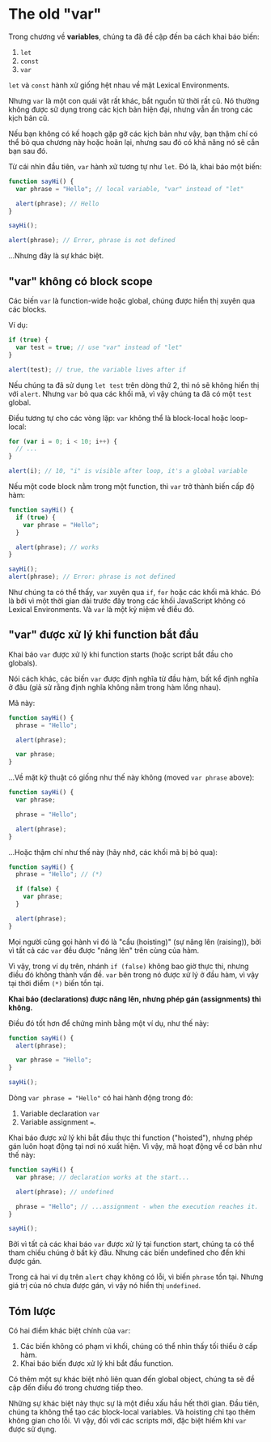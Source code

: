 
# The old "var"

Trong chương về **variables**, chúng ta đã đề cập đến ba cách khai báo biến:

1. `let`
2. `const`
3. `var`

`let` và `const` hành xử giống hệt nhau về mặt Lexical Environments.

Nhưng `var` là một con quái vật rất khác, bắt nguồn từ thời rất cũ. Nó thường không được sử dụng trong các kịch bản hiện đại, nhưng vẫn ẩn trong các kịch bản cũ.

Nếu bạn không có kế hoạch gặp gỡ các kịch bản như vậy, bạn thậm chí có thể bỏ qua chương này hoặc hoãn lại, nhưng sau đó có khả năng nó sẽ cắn bạn sau đó.

Từ cái nhìn đầu tiên, `var` hành xử tương tự như `let`. Đó là, khai báo một biến:

```js
function sayHi() {
  var phrase = "Hello"; // local variable, "var" instead of "let"

  alert(phrase); // Hello
}

sayHi();

alert(phrase); // Error, phrase is not defined
```

...Nhưng đây là sự khác biệt.

## "var" không có block scope

Các biến `var` là function-wide hoặc global, chúng được hiển thị xuyên qua các blocks.

Ví dụ:

```js
if (true) {
  var test = true; // use "var" instead of "let"
}

alert(test); // true, the variable lives after if
```

Nếu chúng ta đã sử dụng `let test` trên dòng thứ 2, thì nó sẽ không hiển thị với `alert`. Nhưng `var` bỏ qua các khối mã, vì vậy chúng ta đã có một `test` global.

Điều tương tự cho các vòng lặp: `var` không thể là block-local hoặc loop-local:

```js
for (var i = 0; i < 10; i++) {
  // ...
}

alert(i); // 10, "i" is visible after loop, it's a global variable
```

Nếu một code block nằm trong một function, thì `var` trở thành biến cấp độ hàm:

```js
function sayHi() {
  if (true) {
    var phrase = "Hello";
  }

  alert(phrase); // works
}

sayHi();
alert(phrase); // Error: phrase is not defined
```

Như chúng ta có thể thấy, `var` xuyên qua `if`, `for` hoặc các khối mã khác. Đó là bởi vì một thời gian dài trước đây trong các khối JavaScript không có Lexical Environments. Và `var` là một kỷ niệm về điều đó.

## "var" được xử lý khi function bắt đầu

Khai báo `var` được xử lý khi function starts (hoặc script bắt đầu cho globals).

Nói cách khác, các biến `var` được định nghĩa từ đầu hàm, bất kể định nghĩa ở đâu (giả sử rằng định nghĩa không nằm trong hàm lồng nhau).

Mã này:

```js
function sayHi() {
  phrase = "Hello";

  alert(phrase);

  var phrase;
}
```

...Về mặt kỹ thuật có giống như thế này không (moved `var phrase` above):

```js
function sayHi() {
  var phrase;

  phrase = "Hello";

  alert(phrase);
}
```

...Hoặc thậm chí như thế này (hãy nhớ, các khối mã bị bỏ qua):

```js
function sayHi() {
  phrase = "Hello"; // (*)

  if (false) {
    var phrase;
  }

  alert(phrase);
}
```

Mọi người cũng gọi hành vi đó là "cẩu (hoisting)" (sự nâng lên (raising)), bởi vì tất cả các `var` đều được "nâng lên" trên cùng của hàm.

Vì vậy, trong ví dụ trên, nhánh `if (false)` không bao giờ thực thi, nhưng điều đó không thành vấn đề. `var` bên trong nó được xử lý ở đầu hàm, vì vậy tại thời điểm `(*)` biến tồn tại.

**Khai báo (declarations) được nâng lên, nhưng phép gán (assignments) thì không.**

Điều đó tốt hơn để chứng minh bằng một ví dụ, như thế này:

```js
function sayHi() {
  alert(phrase);  

  var phrase = "Hello";
}

sayHi();
```

Dòng `var phrase = "Hello"` có hai hành động trong đó:

1. Variable declaration `var`
2. Variable assignment `=`.

Khai báo được xử lý khi bắt đầu thực thi function ("hoisted"), nhưng phép gán luôn hoạt động tại nơi nó xuất hiện. Vì vậy, mã hoạt động về cơ bản như thế này:

```js
function sayHi() {
  var phrase; // declaration works at the start...

  alert(phrase); // undefined

  phrase = "Hello"; // ...assignment - when the execution reaches it.
}

sayHi();
```

Bởi vì tất cả các khai báo `var` được xử lý tại function start, chúng ta có thể tham chiếu chúng ở bất kỳ đâu. Nhưng các biến undefined cho đến khi được gán.

Trong cả hai ví dụ trên `alert` chạy không có lỗi, vì biến `phrase` tồn tại. Nhưng giá trị của nó chưa được gán, vì vậy nó hiển thị `undefined`.

## Tóm lược

Có hai điểm khác biệt chính của `var`:

1. Các biến không có phạm vi khối, chúng có thể nhìn thấy tối thiểu ở cấp hàm.
2. Khai báo biến được xử lý khi bắt đầu function.

Có thêm một sự khác biệt nhỏ liên quan đến global object, chúng ta sẽ đề cập đến điều đó trong chương tiếp theo.

Những sự khác biệt này thực sự là một điều xấu hầu hết thời gian. Đầu tiên, chúng ta không thể tạo các block-local variables. Và hoisting chỉ tạo thêm không gian cho lỗi. Vì vậy, đối với các scripts mới, đặc biệt hiếm khi `var` được sử dụng.
